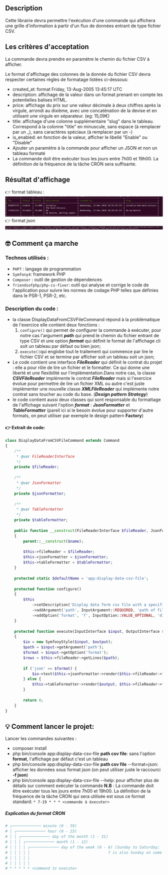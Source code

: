 ## Description
Cette librairie devra permettre l'exécution d'une commande qui affichera une grille
d'information à partir d'un flux de données entrant de type fichier CSV.

## Les critères d'acceptation
La commande devra prendre en paramètre le chemin du fichier CSV à afficher.

Le format d'affichage des colonnes de la donnée du fichier CSV devra respecter certaines
règles de formatage listées ci-dessous:
-  created_at: format Friday, 13-Aug-2005 13:45:17 UTC
-  description: affichage de la valeur dans un format prenant en compte les potentielles
balises HTML.
-  price: affichage du prix sur une valeur décimale à deux chiffres après la virgule,
arrondi au dixième, avec une concaténation de la devise et en utilisant une virgule en
séparateur. (eg: 15,09€)
-  title: affichage d'une colonne supplémentaire "slug" dans le tableau. Correspond à la
colonne "title" en minuscule, sans espace (à remplacer par un _), sans caractères
spéciaux (à remplacer par un -)
-  is_enabled: en fonction de la valeur, afficher le libellé "Enable" ou "Disable"
-  Ajouter un paramètre à la commande pour afficher un JSON et non un tableau
formaté
-  La commande doit être exécuter tous les jours entre 7h00 et 19h00. La définition de
la fréquence de la tâche CRON sera suffisante.

## Résultat d'affichage
:point_right: format tableau :
![Alt text](table.png?raw=true "Table")
:point_right: format json
![Alt text](json.png?raw=true "Json")
## :nerd_face: Comment ça marche

### Technos utilisés : 
- `PHP7` : langage de programmation
- `Symfony4`: framework PHP
- `Composer` : outil de gestion de dépendences
- `friendsofphp/php-cs-fixer`: outil qui analyse et corrige le code de l'application pour suivre les normes de codage PHP telles que définies dans le PSR-1, PSR-2, etc.

### Description du code :
- la classe DisplayDataFromCSVFileCommand répond à la problématique de l'exercice elle contient deux fonctions :
  1. `configure()` qui permet de configurer la commande à exécuter, pour notre cas l'argument ***path*** qui prend le chemin du fichier entrant de type CSV et une option ***format*** qui définit le format de l'affichage cli soit un tableau par défaut ou bien json;
  2. `execute()`qui englobe tout le traitement qui commence par lire le fichier CSV et se termine par afficher soit un tableau soit un json; 
- Le code contient une interface ***FileReader*** qui définit le contrat du projet : elle a pour rôle de lire un fichier et le formatter. Ce qui donne une liberté et une flexibilité sur l'implémentation.Dans notre cas, la classe ***CSVFileReader*** implémente le contrat ***FileReader*** mais si l'exercice évolue pour permettre de lire un fichier XML ou autre c'est juste implémenter une nouvelle classe ***XMLFileReader*** qui implémente notre contrat sans toucher au code du base. (***Design pattern Strategy***)
- le code contient aussi deux classes qui sont responsable du formattage de l'affichage suivant l'option ***format*** : ***JsonFormatter*** et ***TableFormatter*** (pareil ici si le besoin évolue pour supporter d'autre formats, on peut utiliser par exemple le design pattern **Factory**)

#### :point_right:  Extrait de code:
```php
class DisplayDataFromCSVFileCommand extends Command
{
    /**
     * @var FileReaderInterface
     */
    private $fileReader;

    /**
     * @var JsonFormatter
     */
    private $jsonFormatter;

    /**
     * @var TableFormatter
     */
    private $tableFormatter;

    public function __construct(FileReaderInterface $fileReader, JsonFormatter $jsonFormatter, TableFormatter $tableFormatter, string $name = null)
    {
        parent::__construct($name);

        $this->fileReader = $fileReader;
        $this->jsonFormatter = $jsonFormatter;
        $this->tableFormatter = $tableFormatter;
    }

    protected static $defaultName = 'app:display-data-csv-file';

    protected function configure()
    {
        $this
            ->setDescription('Display data form csv file with a specific format')
            ->addArgument('path', InputArgument::REQUIRED, 'path of file')
            ->addOption('format', 'f', InputOption::VALUE_OPTIONAL, 'display format');
    }

    protected function execute(InputInterface $input, OutputInterface $output): int
    {
        $io = new SymfonyStyle($input, $output);
        $path = $input->getArgument('path');
        $format = $input->getOption('format');
        $rows = $this->fileReader->getLines($path);

        if ('json' == $format) {
            $io->text($this->jsonFormatter->render($this->fileReader->format($rows)));
        } else {
            $this->tableFormatter->render($output, $this->fileReader->format($rows));
        }

        return 0;
    }
}
```
## :bulb: Comment lancer le projet:
Lancer les commandes suivantes :
- composer install
- php bin/console app:display-data-csv-file ****path csv file****: sans l'option **format**, l'affichage par défaut c'est un tableau 
- php bin/console app:display-data-csv-file ****path csv file**** --format=json: afficher les données sous format json (on peut utiliser juste le raccourci **-f json**)
- php bin/console app:display-data-csv-file --help: pour afficher plus de détails sur comment exécuter la commande
**N.B** : La commande doit être exécuter tous les jours entre 7h00 et 19h00. La définition de
la fréquence de la tâche CRON qui sera utilisée est sous ce format standard: `* 7-19 * * * <commande à éxecuter>`
##### Explication du format CRON
```php
# ┌───────────── minute (0 - 59)
# │ ┌───────────── hour (0 - 23)
# │ │ ┌───────────── day of the month (1 - 31)
# │ │ │ ┌───────────── month (1 - 12)
# │ │ │ │ ┌───────────── day of the week (0 - 6) (Sunday to Saturday;
# │ │ │ │ │                                   7 is also Sunday on some systems)
# │ │ │ │ │
# │ │ │ │ │
# * * * * * <command to execute>
```

